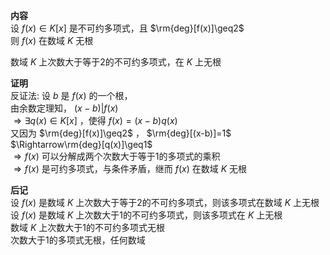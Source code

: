 **内容**    
设 $f(x)\in K[x]$ 是不可约多项式，且 $\rm{deg}[f(x)]\geq2$     
则 $f(x)$ 在数域 $K$ 无根    
    
数域 $K$ 上次数大于等于2的不可约多项式，在 $K$ 上无根    
    
**证明**    
反证法: 设 $b$ 是 $f(x)$ 的一个根，    
由余数定理知， $(x-b)|f(x)$     
 $\Rightarrow\exists q(x)\in K[x]$ ，使得 $f(x)=(x-b)q(x)$     
又因为 $\rm{deg}[f(x)]\geq2$ ， $\rm{deg}[(x-b)]=1$     
 $\Rightarrow\rm{deg}[q(x)]\geq1$     
 $\Rightarrow f(x)$ 可以分解成两个次数大于等于1的多项式的乘积    
 $\Rightarrow f(x)$ 是可约多项式，与条件矛盾，继而 $f(x)$ 在数域 $K$ 无根    
    
**后记**    
设 $f(x)$ 是数域 $K$ 上次数大于等于2的不可约多项式，则该多项式在数域 $K$ 上无根    
设 $f(x)$ 是数域 $K$ 上次数大于1的不可约多项式，则该多项式在 $K$ 上无根    
数域 $K$ 上次数大于1的不可约多项式无根    
次数大于1的多项式无根，任何数域    
